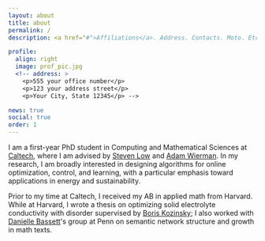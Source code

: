 ```yaml
---
layout: about
title: about
permalink: /
description: <a href="#">Affiliations</a>. Address. Contacts. Moto. Etc.

profile:
  align: right
  image: prof_pic.jpg
  <!-- address: >
    <p>555 your office number</p>
    <p>123 your address street</p>
    <p>Your City, State 12345</p> -->

news: true
social: true
order: 1
---
```


I am a first-year PhD student in Computing and Mathematical Sciences at [Caltech](http://www.cms.caltech.edu/), where I am advised by [Steven Low](http://netlab.caltech.edu/) and [Adam Wierman](https://adamwierman.com/). In my research, I am broadly interested in designing algorithms for online optimization, control, and learning, with a particular emphasis toward applications in energy and sustainability.

Prior to my time at Caltech, I received my AB in applied math from Harvard. While at Harvard, I wrote a thesis on optimizing solid electrolyte conductivity with disorder supervised by [Boris Kozinsky](https://bkoz.seas.harvard.edu/group/PrincipalInvestigator); I also worked with [Danielle Bassett](https://complexsystemsupenn.com/personal)'s group at Penn on semantic network structure and growth in math texts.

